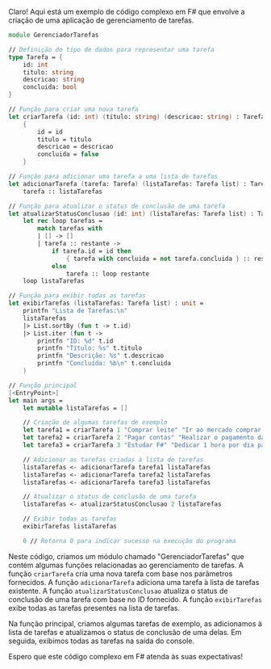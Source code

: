 Claro! Aqui está um exemplo de código complexo em F# que envolve a criação de uma aplicação de gerenciamento de tarefas. 

```fsharp
module GerenciadorTarefas

// Definição do tipo de dados para representar uma tarefa
type Tarefa = {
    id: int
    titulo: string
    descricao: string
    concluida: bool
}

// Função para criar uma nova tarefa
let criarTarefa (id: int) (titulo: string) (descricao: string) : Tarefa =
    {
        id = id
        titulo = titulo
        descricao = descricao
        concluida = false
    }

// Função para adicionar uma tarefa a uma lista de tarefas
let adicionarTarefa (tarefa: Tarefa) (listaTarefas: Tarefa list) : Tarefa list =
    tarefa :: listaTarefas

// Função para atualizar o status de conclusão de uma tarefa
let atualizarStatusConclusao (id: int) (listaTarefas: Tarefa list) : Tarefa list =
    let rec loop tarefas =
        match tarefas with
        | [] -> []
        | tarefa :: restante ->
            if tarefa.id = id then
                { tarefa with concluida = not tarefa.concluida } :: restante
            else
                tarefa :: loop restante
    loop listaTarefas

// Função para exibir todas as tarefas
let exibirTarefas (listaTarefas: Tarefa list) : unit =
    printfn "Lista de Tarefas:\n"
    listaTarefas 
    |> List.sortBy (fun t -> t.id)
    |> List.iter (fun t ->
        printfn "ID: %d" t.id
        printfn "Título: %s" t.titulo
        printfn "Descrição: %s" t.descricao
        printfn "Concluída: %b\n" t.concluida
    )

// Função principal
[<EntryPoint>]
let main args =
    let mutable listaTarefas = []

    // Criação de algumas tarefas de exemplo
    let tarefa1 = criarTarefa 1 "Comprar leite" "Ir ao mercado comprar leite"
    let tarefa2 = criarTarefa 2 "Pagar contas" "Realizar o pagamento das contas mensais"
    let tarefa3 = criarTarefa 3 "Estudar F#" "Dedicar 1 hora por dia para estudar F#"

    // Adicionar as tarefas criadas à lista de tarefas
    listaTarefas <- adicionarTarefa tarefa1 listaTarefas
    listaTarefas <- adicionarTarefa tarefa2 listaTarefas
    listaTarefas <- adicionarTarefa tarefa3 listaTarefas

    // Atualizar o status de conclusão de uma tarefa
    listaTarefas <- atualizarStatusConclusao 2 listaTarefas

    // Exibir todas as tarefas
    exibirTarefas listaTarefas

    0 // Retorna 0 para indicar sucesso na execução do programa
```

Neste código, criamos um módulo chamado "GerenciadorTarefas" que contém algumas funções relacionadas ao gerenciamento de tarefas. A função `criarTarefa` cria uma nova tarefa com base nos parâmetros fornecidos. A função `adicionarTarefa` adiciona uma tarefa à lista de tarefas existente. A função `atualizarStatusConclusao` atualiza o status de conclusão de uma tarefa com base no ID fornecido. A função `exibirTarefas` exibe todas as tarefas presentes na lista de tarefas.

Na função principal, criamos algumas tarefas de exemplo, as adicionamos à lista de tarefas e atualizamos o status de conclusão de uma delas. Em seguida, exibimos todas as tarefas na saída do console.

Espero que este código complexo em F# atenda às suas expectativas!